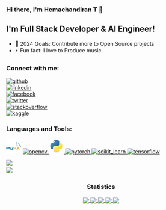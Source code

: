 ### Hi there, I'm Hemachandiran T 👋

## I'm Full Stack Developer & AI Engineer!

- 🥅 2024 Goals: Contribute more to Open Source projects
- ⚡ Fun fact: I love to Produce music.



### Connect with me:

[<img src='https://cdn.jsdelivr.net/npm/simple-icons@3.0.1/icons/github.svg' alt='github' height='40' style='fill:white;'>](https://github.com/hemachandirant)  
[<img src='https://cdn.jsdelivr.net/npm/simple-icons@3.0.1/icons/linkedin.svg' alt='linkedin' height='40' style='fill:white;'>](https://www.linkedin.com/in/hemachandiran-t-081836171/)  
[<img src='https://cdn.jsdelivr.net/npm/simple-icons@3.0.1/icons/facebook.svg' alt='facebook' height='40' style='fill:white;'>](https://www.facebook.com/hemachandiran.thirunavukkarau)  
[<img src='https://cdn.jsdelivr.net/npm/simple-icons@3.0.1/icons/twitter.svg' alt='twitter' height='40' style='fill:white;'>](https://twitter.com/hemac140)  
[<img src='https://cdn.jsdelivr.net/npm/simple-icons@3.0.1/icons/stackoverflow.svg' alt='stackoverflow' height='40' style='fill:white;'>](https://stackoverflow.com/users/users/15806480/hemachandiran-t)  
[<img src='https://cdn.jsdelivr.net/npm/simple-icons@3.0.1/icons/kaggle.svg' alt='kaggle' height='40' style='fill:white;'>](https://www.kaggle.com/hemachandirant)  


<h3 align="left">Languages and Tools:</h3>   
<p align="left"> <img src="https://raw.githubusercontent.com/devicons/devicon/master/icons/mysql/mysql-original-wordmark.svg" alt="mysql" width="40" height="40"/> </a> <a href="https://opencv.org/" target="_blank"> <img src="https://www.vectorlogo.zone/logos/opencv/opencv-icon.svg" alt="opencv" width="40" height="40"/> </a> <a href="https://www.python.org" target="_blank"> <img src="https://raw.githubusercontent.com/devicons/devicon/master/icons/python/python-original.svg" alt="python" width="40" height="40"/> </a> <a href="https://pytorch.org/" target="_blank"> <img src="https://www.vectorlogo.zone/logos/pytorch/pytorch-icon.svg" alt="pytorch" width="40" height="40"/> </a> <a href="https://scikit-learn.org/" target="_blank"> <img src="https://upload.wikimedia.org/wikipedia/commons/0/05/Scikit_learn_logo_small.svg" alt="scikit_learn" width="40" height="40"/> </a> <a href="https://www.tensorflow.org" target="_blank"> <img src="https://www.vectorlogo.zone/logos/tensorflow/tensorflow-icon.svg" alt="tensorflow" width="40" height="40"/> </a> </p>

<div> <a href="https://github.com/hemachandirant" target="_blank"><img src="https://img.shields.io/badge/GitHub-100000?style=for-the-badge&logo=github&logoColor=white" target="_blank"></a>
</div><img src="https://user-images.githubusercontent.com/73097560/115834477-dbab4500-a447-11eb-908a-139a6edaec5c.gif"><h3 align="center">Statistics</h3>
<div align="center">
<a href="https://github.com/hemachandirant">
<img align="center" src="http://github-profile-summary-cards.vercel.app/api/cards/stats?username=hemachandirant&theme=2077" height="180em" />
<img align="center" src="http://github-profile-summary-cards.vercel.app/api/cards/most-commit-language?username=hemachandirant&theme=2077" height="180em" />
<img align="center" src="http://github-profile-summary-cards.vercel.app/api/cards/repos-per-language?username=hemachandirant&theme=2077" height="180em" />
<img align="center" src="http://github-profile-summary-cards.vercel.app/api/cards/productive-time?username=hemachandirant&theme=2077" height="180em" />
<img align="center" src="http://github-profile-summary-cards.vercel.app/api/cards/profile-details?username=hemachandirant&theme=2077" height="180em" />
</div>
